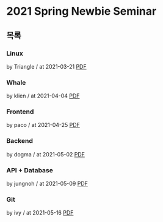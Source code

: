 # 2021 Spring Newbie Seminar

## 목록

### Linux

by Triangle / at 2021-03-21
[PDF](https://s3.ap-northeast-2.amazonaws.com/sparcs.home/Triangle_1616330796753.pdf)

### Whale

by klien / at 2021-04-04
[PDF](https://s3.ap-northeast-2.amazonaws.com/sparcs.home/klien_1620564992170.pdf)

### Frontend

by paco / at 2021-04-25
[PDF](https://s3.ap-northeast-2.amazonaws.com/sparcs.home/paco_1619683213556.pdf)

### Backend

by dogma / at 2021-05-02
[PDF](https://s3.ap-northeast-2.amazonaws.com/sparcs.home/%20dogma_1620565055054.pdf)

### API + Database

by jungnoh / at 2021-05-09
[PDF](https://s3.ap-northeast-2.amazonaws.com/sparcs.home/jungnoh_1620546491315.pdf)

### Git

by ivy / at 2021-05-16
[PDF](https://s3.ap-northeast-2.amazonaws.com/sparcs.home/ivy_1621170099544.pdf)
